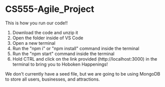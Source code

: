 ﻿# CS555-Agile_Project
 
This is how you run our code!!

1. Download the code and unzip it
2. Open the folder inside of VS Code
3. Open a new terminal
4. Run the "npm i" or "npm install" command inside the terminal
5. Run the "npm start" command inside the terminal
6. Hold CTRL and click on the link provided (http://localhost:3000) in the terminal to bring you to Hoboken Happenings!

We don't currently have a seed file, but we are going to be using MongoDB to store all users, businesses, and attractions. 
